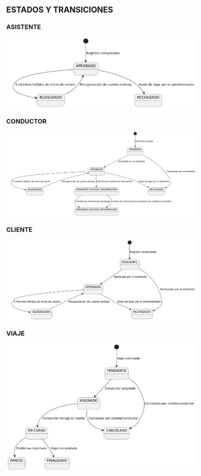 ##  ESTADOS Y TRANSICIONES 

### ASISTENTE

![Estados asistente](../diagramas/estados/estado_asistente.png)

### CONDUCTOR

![Estados conductor](../diagramas/estados/estado_conductor.png)

### CLIENTE

![Estados cliente](../diagramas/estados/estado_cliente.png)

### VIAJE

![Estados viaje](../diagramas/estados/estado_viaje.png)

